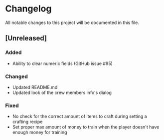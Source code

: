 # Changelog
All notable changes to this project will be documented in this file.

## [Unreleased]

### Added
- Ability to clear numeric fields (GitHub issue #95)

### Changed
- Updated README.md
- Updated look of the crew members info's dialog

### Fixed
- No check for the correct amount of items to craft during setting a crafting
  recipe
- Set proper max amount of money to train when the player doesn't have enough
  money for training
